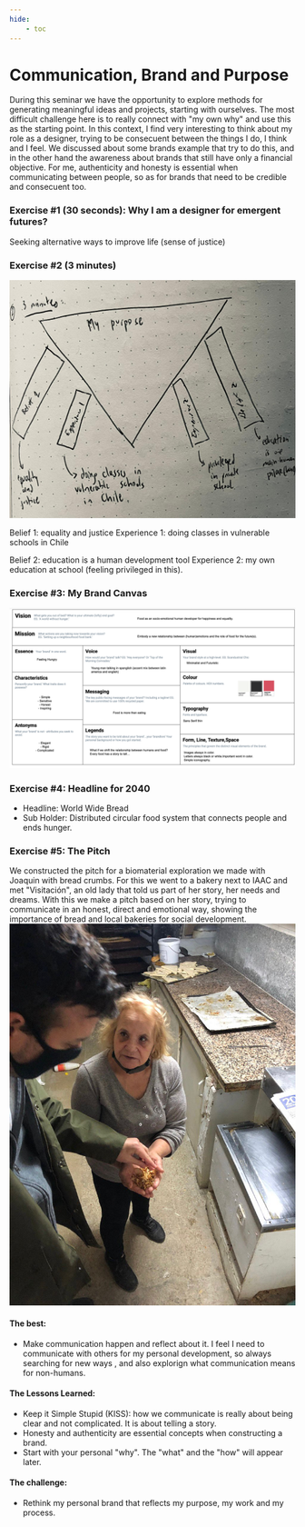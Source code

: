 ```yaml
---
hide:
    - toc
---
```


# Communication, Brand and Purpose

During this seminar we have the opportunity to explore methods for generating meaningful ideas and projects, starting with ourselves. The most difficult challenge here is to really connect with "my own why" and use this as the starting point. In this context, I find very interesting to think about my role as a designer, trying to be consecuent between the things I do, I think and I feel. We discussed about some brands example that try to do this, and in the other hand the awareness about brands that still have only a financial objective. For me, authenticity and honesty is essential when communicating between people, so as for brands that need to be credible and consecuent too. 


### Exercise #1 (30 seconds): Why I am a designer for emergent futures?

Seeking alternative ways to improve life (sense of justice)

### Exercise #2 (3 minutes)
![](../images/commbp/triangulo.jpg)

Belief 1: equality and justice
Experience 1: doing classes in vulnerable schools in Chile

Belief 2: education is a human development tool
Experience 2: my own education at school (feeling privileged in this).

### Exercise #3: My Brand Canvas
![](../images/commbp/canvas.jpg)

### Exercise #4: Headline for 2040

- Headline: World Wide Bread
- Sub Holder: Distributed circular food system that connects people and ends hunger.

### Exercise #5: The Pitch

We constructed the pitch for a biomaterial exploration we made with Joaquin with bread crumbs. For this we went to a bakery next to IAAC and met "Visitación", an old lady that told us part of her story, her needs and dreams. With this we make a pitch based on her story, trying to communicate in an honest, direct and emotional way, showing the importance of bread and local bakeries for social development. 
![](../images/commbp/visitacion.jpg)

#### The best: 
- Make communication happen and reflect about it. I feel I need to communicate with others for my personal development, so always searching for new ways , and also explorign what communication means for non-humans.

#### The Lessons Learned:
- Keep it Simple Stupid (KISS): how we communicate is really about being clear and not complicated. It is about telling a story. 
- Honesty and authenticity are essential concepts when constructing a brand. 
- Start with your personal "why". The "what" and the "how" will appear later.

#### The challenge:
- Rethink my personal brand that reflects my purpose, my work and my process.








 


























